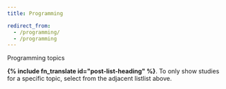 ```yaml
---
title: Programming

redirect_from:
  - /programming/
  - /programming
---
```


Programming topics

<strong>{% include fn_translate id="post-list-heading" %}</strong>. To only show studies for a specific topic, select from the <span class="selector-position-help-md">adjacent list</span><span class="selector-position-help-xs">list above</span>.

